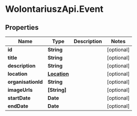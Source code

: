# WolontariuszApi.Event

## Properties
Name | Type | Description | Notes
------------ | ------------- | ------------- | -------------
**id** | **String** |  | [optional] 
**title** | **String** |  | [optional] 
**description** | **String** |  | [optional] 
**location** | [**Location**](Location.md) |  | [optional] 
**organisationId** | **String** |  | [optional] 
**imageUrls** | **[String]** |  | [optional] 
**startDate** | **Date** |  | [optional] 
**endDate** | **Date** |  | [optional] 
